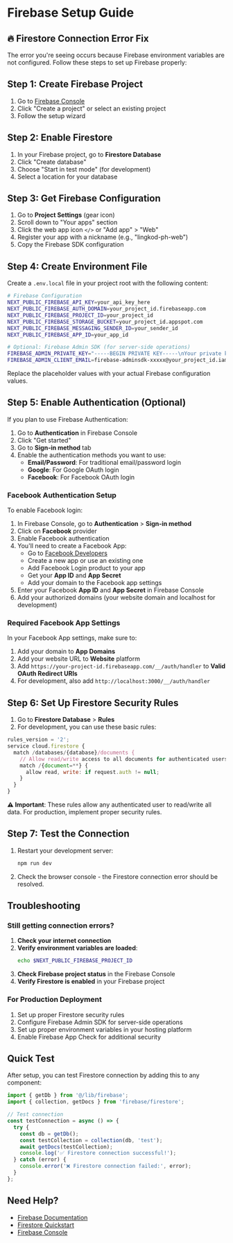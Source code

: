 # Firebase Setup Guide

## 🔥 Firestore Connection Error Fix

The error you're seeing occurs because Firebase environment variables are not configured. Follow these steps to set up Firebase properly:

## Step 1: Create Firebase Project

1. Go to [Firebase Console](https://console.firebase.google.com/)
2. Click "Create a project" or select an existing project
3. Follow the setup wizard

## Step 2: Enable Firestore

1. In your Firebase project, go to **Firestore Database**
2. Click "Create database"
3. Choose "Start in test mode" (for development)
4. Select a location for your database

## Step 3: Get Firebase Configuration

1. Go to **Project Settings** (gear icon)
2. Scroll down to "Your apps" section
3. Click the web app icon `</>` or "Add app" > "Web"
4. Register your app with a nickname (e.g., "lingkod-ph-web")
5. Copy the Firebase SDK configuration

## Step 4: Create Environment File

Create a `.env.local` file in your project root with the following content:

```bash
# Firebase Configuration
NEXT_PUBLIC_FIREBASE_API_KEY=your_api_key_here
NEXT_PUBLIC_FIREBASE_AUTH_DOMAIN=your_project_id.firebaseapp.com
NEXT_PUBLIC_FIREBASE_PROJECT_ID=your_project_id
NEXT_PUBLIC_FIREBASE_STORAGE_BUCKET=your_project_id.appspot.com
NEXT_PUBLIC_FIREBASE_MESSAGING_SENDER_ID=your_sender_id
NEXT_PUBLIC_FIREBASE_APP_ID=your_app_id

# Optional: Firebase Admin SDK (for server-side operations)
FIREBASE_ADMIN_PRIVATE_KEY="-----BEGIN PRIVATE KEY-----\nYour private key here\n-----END PRIVATE KEY-----\n"
FIREBASE_ADMIN_CLIENT_EMAIL=firebase-adminsdk-xxxxx@your_project_id.iam.gserviceaccount.com
```

Replace the placeholder values with your actual Firebase configuration values.

## Step 5: Enable Authentication (Optional)

If you plan to use Firebase Authentication:

1. Go to **Authentication** in Firebase Console
2. Click "Get started"
3. Go to **Sign-in method** tab
4. Enable the authentication methods you want to use:
   - **Email/Password**: For traditional email/password login
   - **Google**: For Google OAuth login
   - **Facebook**: For Facebook OAuth login

### Facebook Authentication Setup

To enable Facebook login:

1. In Firebase Console, go to **Authentication** > **Sign-in method**
2. Click on **Facebook** provider
3. Enable Facebook authentication
4. You'll need to create a Facebook App:
   - Go to [Facebook Developers](https://developers.facebook.com/)
   - Create a new app or use an existing one
   - Add Facebook Login product to your app
   - Get your **App ID** and **App Secret**
   - Add your domain to the Facebook app settings
5. Enter your Facebook **App ID** and **App Secret** in Firebase Console
6. Add your authorized domains (your website domain and localhost for development)

### Required Facebook App Settings

In your Facebook App settings, make sure to:

1. Add your domain to **App Domains**
2. Add your website URL to **Website** platform
3. Add `https://your-project-id.firebaseapp.com/__/auth/handler` to **Valid OAuth Redirect URIs**
4. For development, also add `http://localhost:3000/__/auth/handler`

## Step 6: Set Up Firestore Security Rules

1. Go to **Firestore Database** > **Rules**
2. For development, you can use these basic rules:

```javascript
rules_version = '2';
service cloud.firestore {
  match /databases/{database}/documents {
    // Allow read/write access to all documents for authenticated users
    match /{document=**} {
      allow read, write: if request.auth != null;
    }
  }
}
```

**⚠️ Important**: These rules allow any authenticated user to read/write all data. For production, implement proper security rules.

## Step 7: Test the Connection

1. Restart your development server:
   ```bash
   npm run dev
   ```

2. Check the browser console - the Firestore connection error should be resolved.

## Troubleshooting

### Still getting connection errors?

1. **Check your internet connection**
2. **Verify environment variables are loaded**:
   ```bash
   echo $NEXT_PUBLIC_FIREBASE_PROJECT_ID
   ```
3. **Check Firebase project status** in the Firebase Console
4. **Verify Firestore is enabled** in your Firebase project

### For Production Deployment

1. Set up proper Firestore security rules
2. Configure Firebase Admin SDK for server-side operations
3. Set up proper environment variables in your hosting platform
4. Enable Firebase App Check for additional security

## Quick Test

After setup, you can test Firestore connection by adding this to any component:

```typescript
import { getDb } from '@/lib/firebase';
import { collection, getDocs } from 'firebase/firestore';

// Test connection
const testConnection = async () => {
  try {
    const db = getDb();
    const testCollection = collection(db, 'test');
    await getDocs(testCollection);
    console.log('✅ Firestore connection successful!');
  } catch (error) {
    console.error('❌ Firestore connection failed:', error);
  }
};
```

## Need Help?

- [Firebase Documentation](https://firebase.google.com/docs)
- [Firestore Quickstart](https://firebase.google.com/docs/firestore/quickstart)
- [Firebase Console](https://console.firebase.google.com/)
